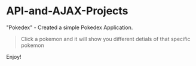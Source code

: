 # API-and-AJAX-Projects

"Pokedex" - Created a simple Pokedex Application.
> Click a pokemon and it will show you different detials of that specific pokemon



Enjoy!
